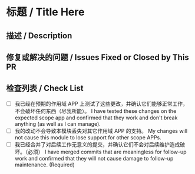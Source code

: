 # 标题 / Title Here

<!--- Provide a general summary of your changes in the title above. -->
<!--- Anything on lines wrapped in comments like these will not show up in the final text. -->

## 描述 / Description

<!--- Describe your changes in detail here. -->

## 修复或解决的问题 / Issues Fixed or Closed by This PR

## 检查列表 / Check List

<!--- 请根据您的实际情况勾选下面的复选框，并非全部都需要勾选。 -->
<!--- Please check the checkboxes below according to your ACTUAL situation. This is NOT a must-check-all list. -->

- [ ] 我已经在预期的作用域 APP 上测试了这些更改，并确认它们能够正常工作，不会破坏任何东西（尽我所能）。
  I have tested these changes on the expected scope app and confirmed that they work and don't break anything (as well as I can manage).
- [ ] 我的改动不会导致本模块丢失对其它作用域 APP 的支持。
  My changes will not cause this module to lose support for other scope APPs.
- [ ] 我已经合并了对后续工作无意义的提交，并确认它们不会对后续维护造成破坏。（必须）
  I have merged commits that are meaningless for follow-up work and confirmed that they will not cause damage to follow-up maintenance. (Required)